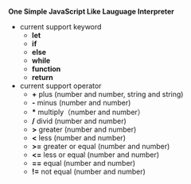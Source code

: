 **One Simple JavaScript Like Lauguage Interpreter**
* current support keyword
  *  **let**
  *  **if**
  *  **else**
  *  **while**
  *  **function**
  *  **return**
* current support operator
  *  **+** plus (number and number, string and string)
  *  **-** minus (number and number)
  *  **\*** multiply（number and number）
  *  **/** divid (number and number)
  *  **>** greater (number and number)
  *  **<** less (number and number)
  *  **>=** greater or equal (number and number)
  *  **<=** less or equal (number and number)
  *  **==** equal (number and number)
  *  **!=** not equal (number and number)

